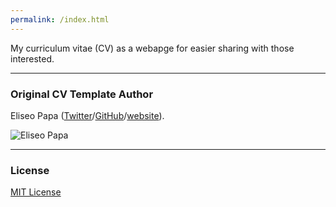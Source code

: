 ```yaml
---
permalink: /index.html
---
```

My curriculum vitae (CV) as a webapge for easier sharing with those interested.
_______________________________
### Original CV Template Author

Eliseo Papa ([Twitter](http://twitter.com/elipapa)/[GitHub](http://github.com/elipapa)/[website](https://elipapa.github.io)).

![Eliseo Papa](https://s.gravatar.com/avatar/eae1f0c01afda2bed9ce9cb88f6873f6?s=100)
_______________________________
### License

[MIT License](https://github.com/elipapa/markdown-cv/blob/master/LICENSE)
